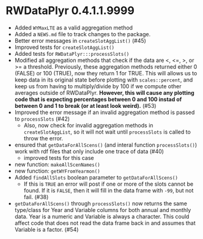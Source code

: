 # RWDataPlyr 0.4.1.1.9999

* Added `WYMaxLTE` as a valid aggregation method
* Added a `NEWS.md` file to track changes to the package.
* Better error messages in `createSlotAggList()` (#45)
* Improved tests for `createSlotAggList()`
* Added tests for `RWDataPlyr:::processSlots()`
* Modified all aggregation methods that check if the data are <, <=, >, or >= a threshold. Previously, these aggregation methods returned either 0 (FALSE) or 100 (TRUE), now they return 1 for TRUE. This will allows us to keep data in its original state before plotting with  `scales::percent`, and keep us from having to multiply/divide by 100 if we compute other averages outside of RWDataPlyr. **However, this will cause any plotting code that is expecting percentages between 0 and 100 instad of between 0 and 1 to break (or at least look weird).** (#53)
* Improved the error message if an invalid aggregation method is passed to `processSlots` (#42)
    * Also, now check for invalid aggregation methods in `createSlotAggList`, so it will not wait until `processSlots` is called to throw the error. 
* ensured that `getDataForAllScens()` (and interal function `processSlots()`) work with rdf files that only include one trace of data (#40)
    * improved tests for this case
* new function: `makeAllScenNames()`
* new function: `getWYFromYearmon()`
* Added `findAllSlots` boolean parameter to `getDataForAllScens()`
    * If this is `TRUE` an error will post if one or more of the slots cannot be found. If it is `FALSE`, then it will fill in the data frame with `-99`, but not fail. (#38)
* `getDataForAllScens()` through `processSlots()` now returns the same type/class for Year and Variable columns for both annual and monthly data. Year is a numeric and Variable is always a character. This could affect code that does not read the data frame back in and assumes that Variable is a factor. (#54)